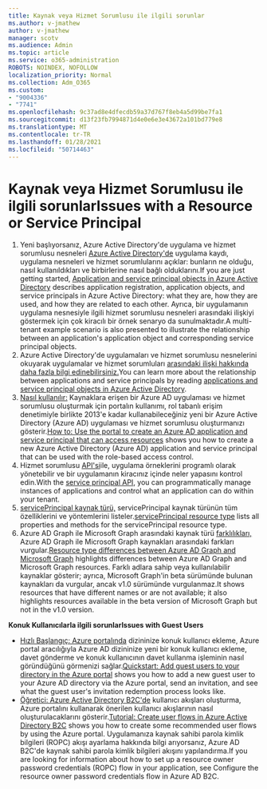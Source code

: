 ```yaml
---
title: Kaynak veya Hizmet Sorumlusu ile ilgili sorunlar
ms.author: v-jmathew
author: v-jmathew
manager: scotv
ms.audience: Admin
ms.topic: article
ms.service: o365-administration
ROBOTS: NOINDEX, NOFOLLOW
localization_priority: Normal
ms.collection: Adm_O365
ms.custom:
- "9004336"
- "7741"
ms.openlocfilehash: 9c37ad8e4dfecdb59a37d767f8eb4a5d99be7fa1
ms.sourcegitcommit: d13f23fb7994871d4e0e6e3e43672a101bd779e8
ms.translationtype: MT
ms.contentlocale: tr-TR
ms.lasthandoff: 01/28/2021
ms.locfileid: "50714463"
---
```

# <a name="issues-with-a-resource-or-service-principal"></a><span data-ttu-id="53baf-102">Kaynak veya Hizmet Sorumlusu ile ilgili sorunlar</span><span class="sxs-lookup"><span data-stu-id="53baf-102">Issues with a Resource or Service Principal</span></span>

1. <span data-ttu-id="53baf-103">Yeni başlıyorsanız, Azure Active Directory'de uygulama ve hizmet sorumlusu nesneleri [Azure Active Directory'de](https://docs.microsoft.com/azure/active-directory/develop/app-objects-and-service-principals) uygulama kaydı, uygulama nesneleri ve hizmet sorumlularını açıklar: bunların ne olduğu, nasıl kullanıldıkları ve birbirlerine nasıl bağlı olduklarını.</span><span class="sxs-lookup"><span data-stu-id="53baf-103">If you are just getting started, [Application and service principal objects in Azure Active Directory](https://docs.microsoft.com/azure/active-directory/develop/app-objects-and-service-principals) describes application registration, application objects, and service principals in Azure Active Directory: what they are, how they are used, and how they are related to each other.</span></span> <span data-ttu-id="53baf-104">Ayrıca, bir uygulamanın uygulama nesnesiyle ilgili hizmet sorumlusu nesneleri arasındaki ilişkiyi göstermek için çok kiracılı bir örnek senaryo da sunulmaktadır.</span><span class="sxs-lookup"><span data-stu-id="53baf-104">A multi-tenant example scenario is also presented to illustrate the relationship between an application's application object and corresponding service principal objects.</span></span>
2. <span data-ttu-id="53baf-105">Azure Active Directory'de uygulamaları ve hizmet sorumlusu nesnelerini okuyarak uygulamalar ve hizmet sorumluları [arasındaki ilişki hakkında daha fazla bilgi edinebilirsiniz.](https://docs.microsoft.com/azure/active-directory/develop/app-objects-and-service-principals)</span><span class="sxs-lookup"><span data-stu-id="53baf-105">You can learn more about the relationship between applications and service principals by reading [applications and service principal objects in Azure Active Directory](https://docs.microsoft.com/azure/active-directory/develop/app-objects-and-service-principals).</span></span>
3. <span data-ttu-id="53baf-106">[Nasıl kullanılır:](https://docs.microsoft.com/azure/active-directory/develop/howto-create-service-principal-portal) Kaynaklara erişen bir Azure AD uygulaması ve hizmet sorumlusu oluşturmak için portalın kullanımı, rol tabanlı erişim denetimiyle birlikte 2013'e kadar kullanabileceğiniz yeni bir Azure Active Directory (Azure AD) uygulaması ve hizmet sorumlusu oluşturmanızı gösterir.</span><span class="sxs-lookup"><span data-stu-id="53baf-106">[How to: Use the portal to create an Azure AD application and service principal that can access resources](https://docs.microsoft.com/azure/active-directory/develop/howto-create-service-principal-portal) shows you how to create a new Azure Active Directory (Azure AD) application and service principal that can be used with the role-based access control.</span></span>
4. <span data-ttu-id="53baf-107">Hizmet sorumlusu [API'si](https://docs.microsoft.com/graph/api/resources/serviceprincipal)ile, uygulama örneklerini programlı olarak yönetebilir ve bir uygulamanın kiracınız içinde neler yapasını kontrol edin.</span><span class="sxs-lookup"><span data-stu-id="53baf-107">With the [service principal API](https://docs.microsoft.com/graph/api/resources/serviceprincipal), you can programmatically manage instances of applications and control what an application can do within your tenant.</span></span>
5. <span data-ttu-id="53baf-108">[servicePrincipal kaynak türü,](https://docs.microsoft.com/graph/api/resources/serviceprincipal) servicePrincipal kaynak türünün tüm özelliklerini ve yöntemlerini listeler.</span><span class="sxs-lookup"><span data-stu-id="53baf-108">[servicePrincipal resource type](https://docs.microsoft.com/graph/api/resources/serviceprincipal) lists all properties and methods for the servicePrincipal resource type.</span></span>
6. <span data-ttu-id="53baf-109">Azure AD Graph ile Microsoft Graph arasındaki kaynak türü [farklılıkları,](https://docs.microsoft.com/graph/migrate-azure-ad-graph-resource-differences) Azure AD Graph ile Microsoft Graph kaynakları arasındaki farkları vurgular.</span><span class="sxs-lookup"><span data-stu-id="53baf-109">[Resource type differences between Azure AD Graph and Microsoft Graph](https://docs.microsoft.com/graph/migrate-azure-ad-graph-resource-differences) highlights differences between Azure AD Graph and Microsoft Graph resources.</span></span> <span data-ttu-id="53baf-110">Farklı adlara sahip veya kullanılabilir kaynaklar gösterir; ayrıca, Microsoft Graph'in beta sürümünde bulunan kaynakları da vurgular, ancak v1.0 sürümünde vurgulanmaz.</span><span class="sxs-lookup"><span data-stu-id="53baf-110">It shows resources that have different names or are not available; it also highlights resources available in the beta version of Microsoft Graph but not in the v1.0 version.</span></span>

<span data-ttu-id="53baf-111">**Konuk Kullanıcılarla ilgili sorunlar**</span><span class="sxs-lookup"><span data-stu-id="53baf-111">**Issues with Guest Users**</span></span>

- <span data-ttu-id="53baf-112">[Hızlı Başlangıç: Azure portalında](https://docs.microsoft.com/azure/active-directory/external-identities/b2b-quickstart-add-guest-users-portal#prerequisites) dizininize konuk kullanıcı ekleme, Azure portal aracılığıyla Azure AD dizininize yeni bir konuk kullanıcı ekleme, davet gönderme ve konuk kullanıcının davet kullanma işleminin nasıl göründüğünü görmenizi sağlar.</span><span class="sxs-lookup"><span data-stu-id="53baf-112">[Quickstart: Add guest users to your directory in the Azure portal](https://docs.microsoft.com/azure/active-directory/external-identities/b2b-quickstart-add-guest-users-portal#prerequisites) shows you how to add a new guest user to your Azure AD directory via the Azure portal, send an invitation, and see what the guest user's invitation redemption process looks like.</span></span>
- <span data-ttu-id="53baf-113">[Öğretici: Azure Active Directory B2C'de](https://docs.microsoft.com/azure/active-directory-b2c/tutorial-create-user-flows) kullanıcı akışları oluşturma, Azure portalını kullanarak önerilen kullanıcı akışlarının nasıl oluşturulacaklarını gösterir.</span><span class="sxs-lookup"><span data-stu-id="53baf-113">[Tutorial: Create user flows in Azure Active Directory B2C](https://docs.microsoft.com/azure/active-directory-b2c/tutorial-create-user-flows) shows you how to create some recommended user flows by using the Azure portal.</span></span> <span data-ttu-id="53baf-114">Uygulamanıza kaynak sahibi parola kimlik bilgileri (ROPC) akışı ayarlama hakkında bilgi arıyorsanız, Azure AD B2C'de kaynak sahibi parola kimlik bilgileri akışını yapılandırma.</span><span class="sxs-lookup"><span data-stu-id="53baf-114">If you are looking for information about how to set up a resource owner password credentials (ROPC) flow in your application, see Configure the resource owner password credentials flow in Azure AD B2C.</span></span>
